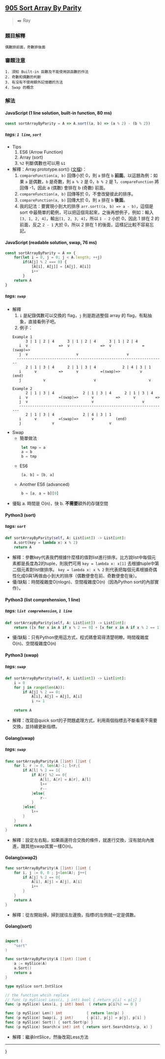 ## [905 Sort Array By Parity](https://leetcode.com/problems/sort-array-by-parity/)
> :black_nib: Ray
### 題目解釋
    偶數排前面，奇數排後面
### 審題注意
    1. 須知 Built-in 函數及不能使用該函數的作法
    2. 奇數和偶數的判斷
    3. 有沒有不使用額外記憶體的方法
    4. Swap 的概念
### 解法
#### JavaScript (1 line solution, built-in function, 80 ms)
```javascript
const sortArrayByParity = A => A.sort((a, b) => (a % 2) - (b % 2))
```
##### tags: `1 line`, `sort` 
- Tips
    1. ES6 (Arrow Function)
    2. Array (sort)
    3. `%2` 判斷偶數也可以用 `&1`
- 解釋：Array.prototype.sort() ([文檔](https://developer.mozilla.org/zh-TW/docs/Web/JavaScript/Reference/Global_Objects/Array/sort))：
  1. `compareFunction(a, b)` 回傳小於 0，則 `a` 排在 `b` **前面**。以這題為例：如果 `a` 是偶數，`b` 是奇數，則 `a % 2` 是 0，`b % 2` 是 1，`compareFunction` 將回傳 -1，因此 a (偶數) 會排在 b (奇數) 前面。
  2. `compareFunction(a, b)` 回傳等於 0，不會改變彼此的排序。
  3. `compareFunction(a, b)` 回傳大於 0，則 `a` 排在 `b` **後面**。
  4. 我的記法：要實現小到大的排序 `arr.sort((a, b) => a - b)`，這個是 sort 中最簡單的範例，可以把這個背起來，之後再想例子，例如：輸入`[3, 1, 2, 4]`，輸出`[1, 2, 3, 4]`，所以 `1 - 2` 小於 0，因此 1 排在 2 的前面，反之 `2 - 1` 大於 0，所以 2 排在 1 的後面，這樣記比較不容易忘記。
#### JavaScript (readable solution, swap, 76 ms)
```javascript
const sortArrayByParity = A => {
    for(let i = 0, j = 0; j < A.length; ++j)
        if(A[j] % 2 === 0) {
            [A[i], A[j]] = [A[j], A[i]]
            i++
        }
    return A
}
```
##### tags: `swap`
- 解釋
    1. `i` 是紀錄偶數可以交換的 flag，`j` 則是跑過整個 array 的 flag，有點抽象，直接看例子吧。
    2. 例子：
    ```
    Example 1
          3 | 1 | 2 | 4      3 | 1 | 2 | 4      3 | 1 | 2 | 4
       i  v              =>  v              =>  v              =(swap)=>
       j  v                      v                      v
      -------------------------------------------------------------------   
          2 | 1 | 3 | 4      2 | 1 | 3 | 4            2 | 4 | 3 | 1
       i      v          =>      v          =(swap)=>         v     (end)
       j          v                      v                        v

    Example 2
          2 | 1 | 3 | 4             2 | 1 | 3 | 4      2 | 1 | 3 | 4
       i  v              =(swap)=>      v          =>      v         =>
       j  v                             v                      v
       -------------------------------------------------------------------
          2 | 1 | 3 | 4             2 | 4 | 3 | 1
       i      v          =(swap)=>      v          (end)
       j              v                         v
    ```
- Swap
    * 簡單做法
    ```javascript
        let tmp = a
        a = b
        b = tmp
    ```
    * ES6
    ```javascript
        [a, b] = [b, a]
    ```
    * Another ES6 (advanced)
    ```javascript
        b = [a, a = b][0]
    ```
- 優點
    a. 時間是 O(n)，快
    b. **不需要**額外的存儲空間

#### Python3 (sort)
##### tags: `sort`
```python
def sortArrayByParity(self, A: List[int]) -> List[int]:
    A.sort(key = lambda x: x % 2)
    return A
```
- 解釋：參數key代表我們根據什麼樣的值對list進行排序。比方說list中每個元素都是長度為2的tuple，則我們可用 `key = lambda x: x[1]` 去根據tuple中第二個元素對list做排序。 `key = lambda x: x % 2` 則代表把每個元素根據奇偶性化成0與1再做由小到大的排序（偶數便會在前、奇數便會在後）。
- 優/缺點：時間複雜度O(nlogn)、空間複雜度O(n)（因為Python sort的內部實作）。

#### Python3 (list comprehension, 1 line)
##### tags: `list comprehension`, `1 line`
```python
def sortArrayByParity(self, A: List[int]) -> List[int]:
    return ([x for x in A if x % 2 == 0] + [x for x in A if x % 2 == 1])
```
- 優/缺點：只有Python使用這方式，程式碼會寫得清楚明瞭。時間複雜度O(n)、空間複雜度O(n)

#### Python3 (swap)
##### tags: `swap`
```python
def sortArrayByParity(self, A: List[int]) -> List[int]:
    i = 0
    for j in range(len(A)):
        if A[j] % 2 == 0:
            A[i], A[j] = A[j], A[i]
            i += 1
    
    return A
```
- 解釋：改寫自quick sort的子問題處理方式，利用兩個指標去不斷看需不需要交換，並持續更新指標。

#### Golang(swap)
##### tags: `swap`
```go
func sortArrayByParity(A []int) []int {
    for l, r := 0, len(A)-1; l<r;{
        if A[l] % 2 == 1{
            if A[r] %2 == 0{
                A[l], A[r] = A[r], A[l]
                l++
                r--
            }else{
                r--
            }
        }else{
            l++
        }
    }
    return A
}
```
- 解釋：設定左右點，如果兩邊符合交換的條件，就進行交換，沒有就向內推進，跟其他swap其實一樣O(n)。
#### Golang(swap2)
```go
func sortArrayByParity(A []int) []int {
    for i, j := 0, 0 ; j<len(A); j++{
        if A[j] % 2 == 0{
            A[i], A[j] = A[j], A[i]
            i++
        }
    }
    return A
}
```
- 解釋：從左開始掃，掃到就往左邊換，指標i的左側就一定是偶數。

#### Golang(sort)
```go

import (
	"sort"
)

func sortArrayByParity(A []int) []int {
	a := mySlice(A)
	a.Sort()
	return a
}

type mySlice sort.IntSlice

// the function whcih replace
// func (p mySlice) Less(i, j int) bool { return p[i] < p[j] }
func (p mySlice) Less(i, j int) bool  { return p[i]%2 == 0 }

func (p mySlice) Len() int           { return len(p) }
func (p mySlice) Swap(i, j int)      { p[i], p[j] = p[j], p[i] }
func (p mySlice) Sort() { sort.Sort(p) }
func (p mySlice) Search(x int) int { return sort.SearchInts(p, x) }
```
- 解釋：繼承IntSlice，然後改寫Less方法
---
}
